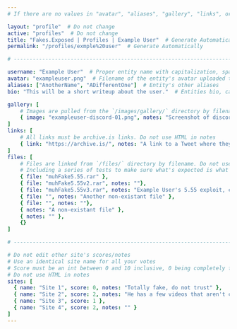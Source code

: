 ```yaml
---
# If there are no values in "avatar", "aliases", "gallery", "links", or "files" comment that line out, do not just leave them empty

layout: "profile"  # Do not change
active: "profiles"  # Do not change
title: "Fakes.Exposed | Profiles | Example User"  # Generate Automatically
permalink: "/profiles/exmple%20user"  # Generate Automatically

# -----------------------------------------------------------------------------

username: "Example User"  # Proper entity name with capitalization, spaces, special characters, etc
avatar: "exampleuser.png"  # Filename of the entity's avatar uploaded to `/images/avatars/` directory, must be 200px*200px. Will be `/images/avatars/blank.png` if commented out/blank
aliases: ["AnotherName", "ADifferentOne"]  # Entity's other aliases
bio: "This will be a short writeup about the user."  # Entities bio, can use minimal HTML

gallery: [
    # Images are pulled from the `/images/gallery/` directory by filename. Do not use HTML in notes
    { image: "exampleuser-discord-01.png", notes: "Screenshot of discord conversation where they are telling users to update to \"5.55\" for their exploit" }
]
links: [
    # All links must be archive.is links. Do not use HTML in notes
    { link: "https://archive.is/", notes: "A link to a Tweet where they are posting their 5.55 exploit, file included below" }
]
files: [
    # Files are linked from `/files/` directory by filename. Do not use HTML in notes
    # Including a series of tests to make sure what's expected is what's actually displayed, the first 3 should show, the rest should produce no output
    { file: "muhFake5.55.rar" },
    { file: "muhFake5.55v2.rar", notes: ""},
    { file: "muhFake5.55v3.rar", notes: "Example User's 5.55 exploit, code is actually just Specter's 4.55, with a few string changed to \"5.55\"" },
    { file: "", notes: "Another non-existant file" },
    { file: "", notes: ""},
    { notes: "A non-existant file" },
    { notes: "" },
    {}
]

# -----------------------------------------------------------------------------

# Do not edit other site's scores/notes
# Use an identical site name for all your votes
# Score must be an int between 0 and 10 inclusive, 0 being completely fake, 10 being 100% real
# Do not use HTML in notes
sites: [
  { name: "Site 1", score: 0, notes: "Totally fake, do not trust" },
  { name: "Site 2", score: 2, notes: "He has a few videos that aren't complete lies" },
  { name: "Site 3", score: 1 },
  { name: "Site 4", score: 2, notes: "" }
]
---
```

